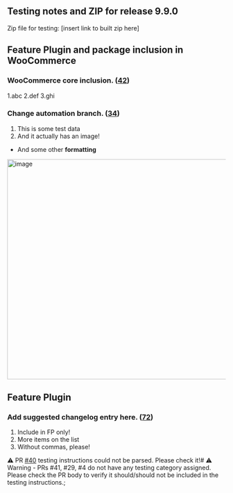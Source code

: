 ## Testing notes and ZIP for release 9.9.0

Zip file for testing: [insert link to built zip here]

## Feature Plugin and package inclusion in WooCommerce

### WooCommerce core inclusion. ([42](https://github.com/opr/woocommerce-gutenberg-products-block/pull/42))

1.abc
2.def
3.ghi

### Change automation branch. ([34](https://github.com/opr/woocommerce-gutenberg-products-block/pull/34))

1. This is some test data
2. And it actually has an image!

- And some other **formatting**
<img width="508" alt="image" src="https://user-images.githubusercontent.com/5656702/168291618-8ad0f673-0a21-4f8e-8797-25eb99e2d3e4.png">

## Feature Plugin

### Add suggested changelog entry here. ([72](https://github.com/opr/woocommerce-gutenberg-products-block/pull/72))

1. Include in FP only!
2. More items on the list
3. Without commas, please!

⚠️ PR [#40](https://api.github.com/repos/opr/woocommerce-gutenberg-products-block/issues/40) testing instructions could not be parsed. Please check it!# ⚠️ Warning - PRs #41, #29, #4 do not have any testing category assigned. Please check the PR body to verify it should/should not be included in the testing instructions.;

